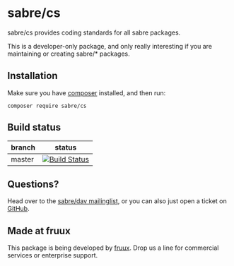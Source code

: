 sabre/cs
========

sabre/cs provides coding standards for all sabre packages.

This is a developer-only package, and only really interesting if you are
maintaining or creating sabre/* packages.


Installation
------------

Make sure you have [composer][1] installed, and then run:

    composer require sabre/cs


Build status
------------

| branch | status |
| ------ | ------ |
| master | [![Build Status](https://travis-ci.org/fruux/sabre-cs.png?branch=master)](https://travis-ci.org/fruux/sabre-cs) |


Questions?
----------

Head over to the [sabre/dav mailinglist][2], or you can also just open a ticket
on [GitHub][3].


Made at fruux
-------------

This package is being developed by [fruux][4]. Drop us a line for commercial
services or enterprise support.

[1]: http://getcomposer.org/
[2]: http://groups.google.com/group/sabredav-discuss
[3]: https://github.com/fruux/sabre-cs/issues/
[4]: https://fruux.com/
